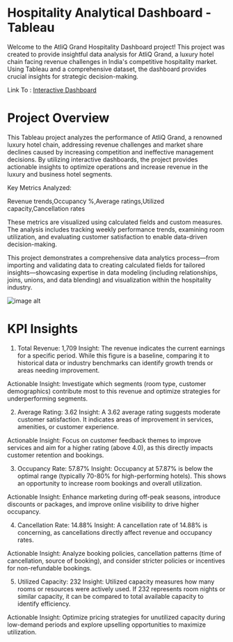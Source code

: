 # Hospitality Analytical Dashboard - Tableau
Welcome to the AtliQ Grand Hospitality Dashboard project! This project was created to provide insightful data analysis for AtliQ Grand, a luxury hotel chain facing revenue challenges in India's competitive hospitality market. Using Tableau and a comprehensive dataset, the dashboard provides crucial insights for strategic decision-making.

Link To : [Interactive Dashboard](https://public.tableau.com/app/profile/sakshi.talmale/viz/TableauprojectHospitality/Dashboard1)
# Project Overview
This Tableau project analyzes the performance of AtliQ Grand, a renowned luxury hotel chain, addressing revenue challenges and market share declines caused by increasing competition and ineffective management decisions. By utilizing interactive dashboards, the project provides actionable insights to optimize operations and increase revenue in the luxury and business hotel segments.

Key Metrics Analyzed:

Revenue trends,Occupancy %,Average ratings,Utilized capacity,Cancellation rates

These metrics are visualized using calculated fields and custom measures. The analysis includes tracking weekly performance trends, examining room utilization, and evaluating customer satisfaction to enable data-driven decision-making.

This project demonstrates a comprehensive data analytics process—from importing and validating data to creating calculated fields for tailored insights—showcasing expertise in data modeling (including relationships, joins, unions, and data blending) and visualization within the hospitality industry.

![image alt](https://github.com/Saktalmale16/Tableau_dashboard_project-2/blob/b5968758d5bd279dd4b3f9a46410f807901497dc/Tableau%20Dashboard.PNG)

# KPI Insights
1. Total Revenue: 1,709
Insight: The revenue indicates the current earnings for a specific period. While this figure is a baseline, comparing it to historical data or industry benchmarks can identify growth trends or areas needing improvement.

Actionable Insight: Investigate which segments (room type, customer demographics) contribute most to this revenue and optimize strategies for underperforming segments.

2. Average Rating: 3.62
Insight: A 3.62 average rating suggests moderate customer satisfaction. It indicates areas of improvement in services, amenities, or customer experience.

Actionable Insight: Focus on customer feedback themes to improve services and aim for a higher rating (above 4.0), as this directly impacts customer retention and bookings.

3. Occupancy Rate: 57.87%
Insight: Occupancy at 57.87% is below the optimal range (typically 70-80% for high-performing hotels). This shows an opportunity to increase room bookings and overall utilization.

Actionable Insight: Enhance marketing during off-peak seasons, introduce discounts or packages, and improve online visibility to drive higher occupancy.

4. Cancellation Rate: 14.88%
Insight: A cancellation rate of 14.88% is concerning, as cancellations directly affect revenue and occupancy rates.

Actionable Insight: Analyze booking policies, cancellation patterns (time of cancellation, source of booking), and consider stricter policies or incentives for non-refundable bookings.

5. Utilized Capacity: 232
Insight: Utilized capacity measures how many rooms or resources were actively used. If 232 represents room nights or similar capacity, it can be compared to total available capacity to identify efficiency.

Actionable Insight: Optimize pricing strategies for unutilized capacity during low-demand periods and explore upselling opportunities to maximize utilization.
